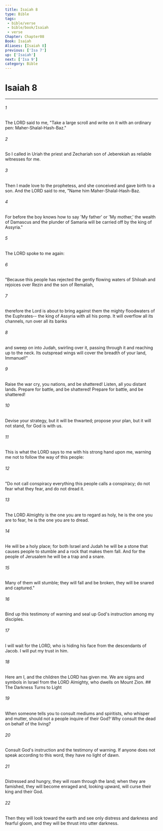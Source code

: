 ```yaml
---
title: Isaiah 8
type: Bible
tags:
 - bible/verse
 - bible/book/Isaiah
 - verse
Chapter: Chapter08
Book: Isaiah
Aliases: [Isaiah 8]
previous: ['Isa 7']
up: ['Isaiah']
next: ['Isa 9']
category: Bible
---
```

# Isaiah 8

***


###### 1 
The LORD said to me, "Take a large scroll and write on it with an ordinary pen: Maher-Shalal-Hash-Baz." 

###### 2 
So I called in Uriah the priest and Zechariah son of Jeberekiah as reliable witnesses for me. 

###### 3 
Then I made love to the prophetess, and she conceived and gave birth to a son. And the LORD said to me, "Name him Maher-Shalal-Hash-Baz. 

###### 4 
For before the boy knows how to say 'My father' or 'My mother,' the wealth of Damascus and the plunder of Samaria will be carried off by the king of Assyria." 

###### 5 
The LORD spoke to me again: 

###### 6 
"Because this people has rejected the gently flowing waters of Shiloah and rejoices over Rezin and the son of Remaliah, 

###### 7 
therefore the Lord is about to bring against them the mighty floodwaters of the Euphrates-- the king of Assyria with all his pomp. It will overflow all its channels, run over all its banks 

###### 8 
and sweep on into Judah, swirling over it, passing through it and reaching up to the neck. Its outspread wings will cover the breadth of your land, Immanuel!" 

###### 9 
Raise the war cry, you nations, and be shattered! Listen, all you distant lands. Prepare for battle, and be shattered! Prepare for battle, and be shattered! 

###### 10 
Devise your strategy, but it will be thwarted; propose your plan, but it will not stand, for God is with us. 

###### 11 
This is what the LORD says to me with his strong hand upon me, warning me not to follow the way of this people: 

###### 12 
"Do not call conspiracy everything this people calls a conspiracy; do not fear what they fear, and do not dread it. 

###### 13 
The LORD Almighty is the one you are to regard as holy, he is the one you are to fear, he is the one you are to dread. 

###### 14 
He will be a holy place; for both Israel and Judah he will be a stone that causes people to stumble and a rock that makes them fall. And for the people of Jerusalem he will be a trap and a snare. 

###### 15 
Many of them will stumble; they will fall and be broken, they will be snared and captured." 

###### 16 
Bind up this testimony of warning and seal up God's instruction among my disciples. 

###### 17 
I will wait for the LORD, who is hiding his face from the descendants of Jacob. I will put my trust in him. 

###### 18 
Here am I, and the children the LORD has given me. We are signs and symbols in Israel from the LORD Almighty, who dwells on Mount Zion. ## The Darkness Turns to Light 

###### 19 
When someone tells you to consult mediums and spiritists, who whisper and mutter, should not a people inquire of their God? Why consult the dead on behalf of the living? 

###### 20 
Consult God's instruction and the testimony of warning. If anyone does not speak according to this word, they have no light of dawn. 

###### 21 
Distressed and hungry, they will roam through the land; when they are famished, they will become enraged and, looking upward, will curse their king and their God. 

###### 22 
Then they will look toward the earth and see only distress and darkness and fearful gloom, and they will be thrust into utter darkness. 
